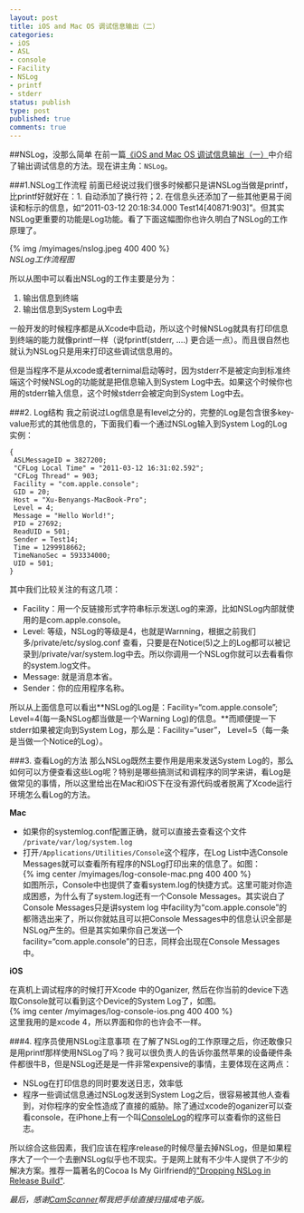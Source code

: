 ```yaml
---
layout: post
title: iOS and Mac OS 调试信息输出（二）
categories:
- iOS
- ASL
- console
- Facility
- NSLog
- printf
- stderr
status: publish
type: post
published: true
comments: true
---
```

##NSLog，没那么简单
在前一篇[《iOS and Mac OS 调试信息输出（一）](http://vagase.github.com/ios-osx-log-sys-in-deep-part1/)中介绍了输出调试信息的方法。现在讲主角：`NSLog`。

###1.NSLog工作流程
前面已经说过我们很多时候都只是讲NSLog当做是printf，比printf好就好在：1. 自动添加了换行符；2. 在信息头还添加了一些其他更易于阅读和标示的信息，如“2011-03-12 20:18:34.000 Test14[40871:903]”。但其实NSLog更重要的功能是Log功能。看了下面这幅图你也许久明白了NSLog的工作原理了。  

{% img /myimages/nslog.jpeg 400 400 %}  
*NSLog工作流程图*  

<!-- More -->

所以从图中可以看出NSLog的工作主要是分为：  

1. 输出信息到终端
2. 输出信息到System Log中去

一般开发的时候程序都是从Xcode中启动，所以这个时候NSLog就具有打印信息到终端的能力就像printf一样（说fprintf(stderr, ….) 更合适一点）。而且很自然也就认为NSLog只是用来打印这些调试信息用的。

但是当程序不是从xcode或者ternimal启动等时，因为stderr不是被定向到标准终端这个时候NSLog的功能就是把信息输入到System Log中去。如果这个时候你也用的stderr输入信息，这个时候stderr会被定向到System Log中去。  


###2. Log结构
我之前说过Log信息是有level之分的，完整的Log是包含很多key-value形式的其他信息的，下面我们看一个通过NSLog输入到System Log的Log实例：
```
{
 ASLMessageID = 3827200;
 "CFLog Local Time" = "2011-03-12 16:31:02.592";
 "CFLog Thread" = 903;
 Facility = "com.apple.console";
 GID = 20;
 Host = "Xu-Benyangs-MacBook-Pro";
 Level = 4;
 Message = "Hello World!";
 PID = 27692;
 ReadUID = 501;
 Sender = Test14;
 Time = 1299918662;
 TimeNanoSec = 593334000;
 UID = 501;
}
```

其中我们比较关注的有这几项：

* Facility：用一个反链接形式字符串标示发送Log的来源，比如NSLog内部就使用的是com.apple.console。
* Level: 等级，NSLog的等级是4，也就是Warnning，根据之前我们多/private/etc/syslog.conf 查看，只要是在Notice(5)之上的Log都可以被记录到/private/var/system.log中去。所以你调用一个NSLog你就可以去看看你的system.log文件。
* Message: 就是消息本省。
* Sender：你的应用程序名称。

所以从上面信息可以看出**NSLog的Log是：Facility=“com.apple.console”; Level=4(每一条NSLog都当做是一个Warning Log)的信息。**而顺便提一下stderr如果被定向到System Log，那么是：Facility=“user”， Level=5（每一条是当做一个Notice的Log）。  

###3. 查看Log的方法
那么NSLog既然主要作用是用来发送System Log的，那么如何可以方便查看这些Log呢？特别是哪些搞测试和调程序的同学来讲，看Log是做常见的事情，所以这里给出在Mac和iOS下在没有源代码或者脱离了Xcode运行环境怎么看Log的方法。

**Mac**

* 如果你的systemlog.conf配置正确，就可以直接去查看这个文件 `/private/var/log/system.log`
* 打开`/Applications/Utilities/Console`这个程序，在Log List中选Console Messages就可以查看所有程序的NSLog打印出来的信息了。如图：  
{% img center /myimages/log-console-mac.png 400 400 %}  
如图所示，Console中也提供了查看system.log的快捷方式。这里可能对你造成困惑，为什么有了system.log还有一个Console Messages。其实说白了Console Messages只是讲system log 中facility为“com.apple.console”的都筛选出来了，所以你就姑且可以把Console Messages中的信息认识全部是NSLog产生的。但是其实如果你自己发送一个facility=“com.apple.console”的日志，同样会出现在Console Messages中。

**iOS**  

在真机上调试程序的时候打开Xcode 中的Oganizer, 然后在你当前的device下选取Console就可以看到这个Device的System Log了，如图。  
{% img center /myimages/log-console-ios.png 400 400 %}  
这里我用的是xcode 4，所以界面和你的也许会不一样。

###4. 程序员使用NSLog注意事项
在了解了NSLog的工作原理之后，你还敢像只是用printf那样使用NSLog了吗？我可以很负责人的告诉你虽然苹果的设备硬件条件都很牛B，但是NSLog还是是一件非常expensive的事情，主要体现在这两点：

* NSLog在打印信息的同时要发送日志，效率低
* 程序一些调试信息通过NSLog发送到System Log之后，很容易被其他人查看到，对你程序的安全性造成了直接的威胁。除了通过xcode的oganizer可以查看console，在iPhone上有一个叫[ConsoleLog](http://itunes.apple.com/us/app/consolelog/id415116252?mt=8)的程序可以查看你的这些日志。

所以综合这些因素，我们应该在程序release的时候尽量去掉NSLog，但是如果程序大了一个一个去删NSLog似乎也不现实。于是网上就有不少牛人提供了不少的解决方案。推荐一篇著名的Cocoa Is My Girlfriend的["Dropping NSLog in Release Build"](http://www.cimgf.com/2009/01/24/dropping-nslog-in-release-builds/).  


*最后，感谢[CamScanner](http://itunes.apple.com/us/app/camscanner-free/id388627783?mt=8)帮我把手绘直接扫描成电子版。*
